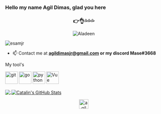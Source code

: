 <h3 align="left">Hello my name Agil Dimas, glad you here</h3>
<h3 align="center">👉👌💦💦💦</h3>
<p align="center"> <img src="https://media1.tenor.com/images/cbf8697e24585aef31474aa46468e785/tenor.gif?itemid=7353334" alt="Aladeen" /> </p>
<p align="left"> <img src="https://komarev.com/ghpvc/?username=esamjr" alt="esamjr" /> </p>


- 📫 Contact me at **agildimasjr@gmail.com or my discord Mase#3668**

My tool's
<p align="left"><img src="https://www.vectorlogo.zone/logos/git-scm/git-scm-icon.svg" alt="git" width="40" height="40"/> 
<img src="https://img.icons8.com/color/48/000000/golang.png" alt="go" width="40" height="40"/> 
<img src="https://img.icons8.com/color/48/000000/python--v1.png" alt="python" width="40" height="40"/>
<img src="https://img.icons8.com/windows/50/000000/vuejs.png" alt="Vue" width="40" height="40"/>
</p>

<a href="https://github.com/esamjr/esamjr">
  <img align="center" src="https://github-readme-stats.vercel.app/api/top-langs/?username=esamjr&hide=java,html&title_color=ffffff&text_color=c9cacc&icon_color=2bbc8a&bg_color=1d1f21" />
</a>

<a href="https://github.com/esamjr/esamjr">
  <img align="center" src="https://github-readme-stats.vercel.app/api?username=esamjr&show_icons=true&line_height=27&count_private=true&title_color=ffffff&text_color=c9cacc&icon_color=2bbc8a&bg_color=1d1f21" alt="Catalin's GitHub Stats" />
</a>

<p align="center">
<a href="https://linkedin.com/in/agil dimas" target="blank"><img align="center" src="https://cdn.jsdelivr.net/npm/simple-icons@3.0.1/icons/linkedin.svg" alt="agil dimas" height="30" width="30" /></a>
</p>
